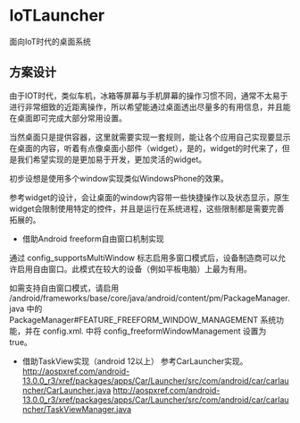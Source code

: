 # IoTLauncher
面向IoT时代的桌面系统

## 方案设计

由于IOT时代，类似车机，冰箱等屏幕与手机屏幕的操作习惯不同，通常不太易于进行非常细致的近距离操作，所以希望能通过桌面透出尽量多的有用信息，并且能在桌面即可完成大部分常用设置。

当然桌面只是提供容器，这里就需要实现一套规则，能让各个应用自己实现要显示在桌面的内容，听着有点像桌面小部件（widget），是的，widget的时代来了，但是我们希望实现的是更加易于开发，更加灵活的widget。

初步设想是使用多个window实现类似WindowsPhone的效果。

参考widget的设计，会让桌面的window内容带一些快捷操作以及状态显示，原生widget会限制使用特定的控件，并且是运行在系统进程，这些限制都是需要完善拓展的。


- 借助Android freeform自由窗口机制实现

通过 config_supportsMultiWindow 标志启用多窗口模式后，设备制造商可以允许启用自由窗口。此模式在较大的设备（例如平板电脑）上最为有用。

如需支持自由窗口模式，请启用 /android/frameworks/base/core/java/android/content/pm/PackageManager.java 中的 PackageManager#FEATURE_FREEFORM_WINDOW_MANAGEMENT 系统功能，并在 config.xml. 中将 config_freeformWindowManagement 设置为 true。

- 借助TaskView实现（android 12以上）
参考CarLauncher实现。
http://aospxref.com/android-13.0.0_r3/xref/packages/apps/Car/Launcher/src/com/android/car/carlauncher/CarLauncher.java
http://aospxref.com/android-13.0.0_r3/xref/packages/apps/Car/Launcher/src/com/android/car/carlauncher/TaskViewManager.java
